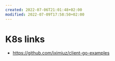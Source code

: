 ```yaml
---
created: 2022-07-06T21:01:48+02:00
modified: 2022-07-09T17:58:50+02:00
---
```


# K8s links

- https://github.com/iximiuz/client-go-examples
